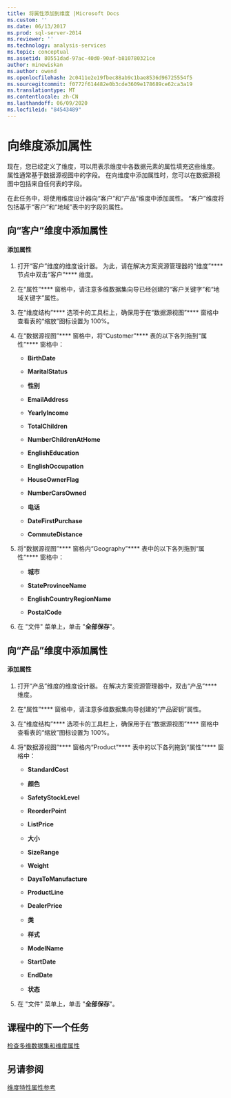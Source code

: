 ```yaml
---
title: 将属性添加到维度 |Microsoft Docs
ms.custom: ''
ms.date: 06/13/2017
ms.prod: sql-server-2014
ms.reviewer: ''
ms.technology: analysis-services
ms.topic: conceptual
ms.assetid: 80551dad-97ac-40d0-90af-b810780321ce
author: minewiskan
ms.author: owend
ms.openlocfilehash: 2c0411e2e19fbec88ab9c1bae8536d96725554f5
ms.sourcegitcommit: f0772f614482e0b3cde3609e178689ce62ca3a19
ms.translationtype: MT
ms.contentlocale: zh-CN
ms.lasthandoff: 06/09/2020
ms.locfileid: "84543489"
---
```

# <a name="adding-attributes-to-dimensions"></a>向维度添加属性
  现在，您已经定义了维度，可以用表示维度中各数据元素的属性填充这些维度。 属性通常基于数据源视图中的字段。 在向维度中添加属性时，您可以在数据源视图中包括来自任何表的字段。  
  
 在此任务中，将使用维度设计器向“客户”和“产品”维度中添加属性。 “客户”维度将包括基于“客户”和“地域”表中的字段的属性。  
  
## <a name="adding-attributes-to-the-customer-dimension"></a>向“客户”维度中添加属性  
  
#### <a name="to-add-attributes"></a>添加属性  
  
1.  打开“客户”维度的维度设计器。 为此，请在解决方案资源管理器的“维度”**** 节点中双击“客户”**** 维度。  
  
2.  在“属性”**** 窗格中，请注意多维数据集向导已经创建的“客户关键字”和“地域关键字”属性。  
  
3.  在“维度结构”**** 选项卡的工具栏上，确保用于在“数据源视图”**** 窗格中查看表的“缩放”图标设置为 100%。  
  
4.  在“数据源视图”**** 窗格中，将“Customer”**** 表的以下各列拖到“属性”**** 窗格中：  
  
    -   **BirthDate**  
  
    -   **MaritalStatus**  
  
    -   **性别**  
  
    -   **EmailAddress**  
  
    -   **YearlyIncome**  
  
    -   **TotalChildren**  
  
    -   **NumberChildrenAtHome**  
  
    -   **EnglishEducation**  
  
    -   **EnglishOccupation**  
  
    -   **HouseOwnerFlag**  
  
    -   **NumberCarsOwned**  
  
    -   **电话**  
  
    -   **DateFirstPurchase**  
  
    -   **CommuteDistance**  
  
5.  将“数据源视图”**** 窗格内“Geography”**** 表中的以下各列拖到“属性”**** 窗格中：  
  
    -   **城市**  
  
    -   **StateProvinceName**  
  
    -   **EnglishCountryRegionName**  
  
    -   **PostalCode**  
  
6.  在 "文件" 菜单上，单击 "**全部保存**"。  
  
## <a name="adding-attributes-to-the-product-dimension"></a>向“产品”维度中添加属性  
  
#### <a name="to-add-attributes"></a>添加属性  
  
1.  打开“产品”维度的维度设计器。 在解决方案资源管理器中，双击“产品”**** 维度。  
  
2.  在“属性”**** 窗格中，请注意多维数据集向导创建的“产品密钥”属性。  
  
3.  在“维度结构”**** 选项卡的工具栏上，确保用于在“数据源视图”**** 窗格中查看表的“缩放”图标设置为 100%。  
  
4.  将“数据源视图”**** 窗格内“Product”**** 表中的以下各列拖到“属性”**** 窗格中：  
  
    -   **StandardCost**  
  
    -   **颜色**  
  
    -   **SafetyStockLevel**  
  
    -   **ReorderPoint**  
  
    -   **ListPrice**  
  
    -   **大小**  
  
    -   **SizeRange**  
  
    -   **Weight**  
  
    -   **DaysToManufacture**  
  
    -   **ProductLine**  
  
    -   **DealerPrice**  
  
    -   **类**  
  
    -   **样式**  
  
    -   **ModelName**  
  
    -   **StartDate**  
  
    -   **EndDate**  
  
    -   **状态**  
  
5.  在 "文件" 菜单上，单击 "**全部保存**"。  
  
## <a name="next-task-in-lesson"></a>课程中的下一个任务  
 [检查多维数据集和维度属性](lesson-2-4-reviewing-cube-and-dimension-properties.md)  
  
## <a name="see-also"></a>另请参阅  
 [维度特性属性参考](multidimensional-models/dimension-attribute-properties-reference.md)  
  
  
